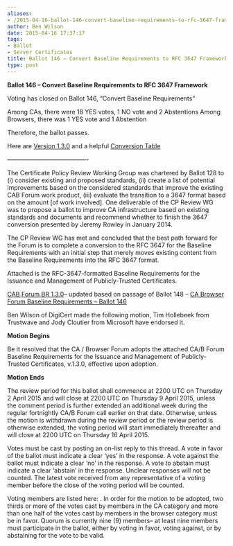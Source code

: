 ```yaml
---
aliases:
- /2015-04-16-ballot-146-convert-baseline-requirements-to-rfc-3647-framework/
author: Ben Wilson
date: 2015-04-16 17:37:17
tags:
- Ballot
- Server Certificates
title: Ballot 146 – Convert Baseline Requirements to RFC 3647 Framework
type: post
---
```


**Ballot 146 – Convert Baseline Requirements to RFC 3647 Framework**

Voting has closed on Ballot 146, “Convert Baseline Requirements”

Among CAs, there were 18 YES votes, 1 NO vote and 2 Abstentions
Among Browsers, there was 1 YES vote and 1 Abstention

Therefore, the ballot passes.

Here are [Version 1.3.0][1] and a helpful [Conversion Table][2]

—————————————-

The Certificate Policy Review Working Group was chartered by Ballot 128 to (i) consider existing and proposed standards, (ii) create a list of potential improvements based on the considered standards that improve the existing CAB Forum work product, (iii) evaluate the transition to a 3647 format based on the amount \[of work involved\]. One deliverable of the CP Review WG was to propose a ballot to improve CA infrastructure based on existing standards and documents and recommend whether to finish the 3647 conversion presented by Jeremy Rowley in January 2014.

The CP Review WG has met and concluded that the best path forward for the Forum is to complete a conversion to the RFC 3647 for the Baseline Requirements with an initial step that merely moves existing content from the Baseline Requirements into the RFC 3647 format.

Attached is the RFC-3647-formatted Baseline Requirements for the Issuance and Management of Publicly-Trusted Certificates.

[CAB Forum BR 1.3.0][1]– updated based on passage of Ballot 148 – [CA Browser Forum Baseline Requirements – Ballot 146][3]

Ben Wilson of DigiCert made the following motion, Tim Hollebeek from Trustwave and Jody Cloutier from Microsoft have endorsed it.

**Motion Begins**

Be it resolved that the CA / Browser Forum adopts the attached CA/B Forum Baseline Requirements for the Issuance and Management of Publicly-Trusted Certificates, v.1.3.0, effective upon adoption.

**Motion Ends**

The review period for this ballot shall commence at 2200 UTC on Thursday 2 April 2015 and will close at 2200 UTC on Thursday 9 April 2015, unless the comment period is further extended an additional week during the regular fortnightly CA/B Forum call earlier on that date. Otherwise, unless the motion is withdrawn during the review period or the review period is otherwise extended, the voting period will start immediately thereafter and will close at 2200 UTC on Thursday 16 April 2015.

Votes must be cast by posting an on-list reply to this thread. A vote in favor of the ballot must indicate a clear ‘yes’ in the response. A vote against the ballot must indicate a clear ‘no’ in the response. A vote to abstain must indicate a clear ‘abstain’ in the response. Unclear responses will not be counted. The latest vote received from any representative of a voting member before the close of the voting period will be counted.

Voting members are listed here: . In order for the motion to be adopted, two thirds or more of the votes cast by members in the CA category and more than one half of the votes cast by members in the browser category must be in favor. Quorum is currently nine (9) members– at least nine members must participate in the ballot, either by voting in favor, voting against, or by abstaining for the vote to be valid.

[1]: /uploads/CAB-Forum-BR-1.3.0.pdf
[2]: /uploads/RFC3647_Comparison_Table_for_Baseline_Requirements.pdf
[3]: /uploads/CA-Browser-Forum-Baseline-Requirements-Ballot-146.pdf